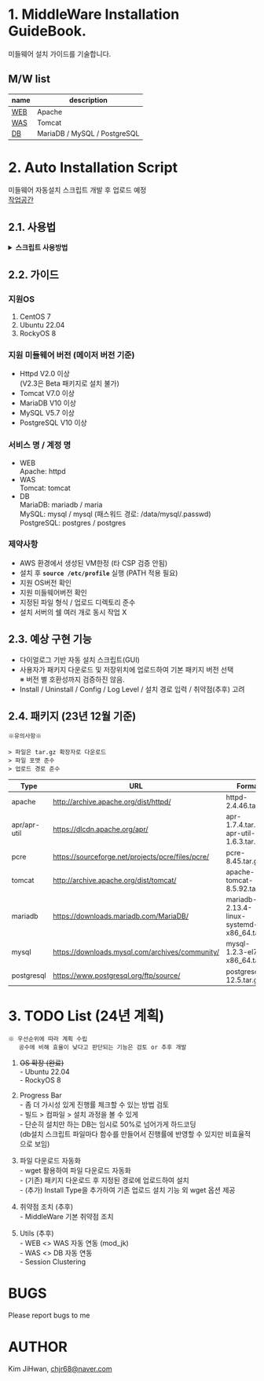 # 1. MiddleWare Installation GuideBook.
미들웨어 설치 가이드를 기술합니다.

## M/W list
|name |description |
|---|---|
|[WEB](https://github.com/chjr68/MiddleWare/tree/main/1.WEB) |Apache |
|[WAS](https://github.com/chjr68/MiddleWare/tree/master/2.WAS) |Tomcat |
|[DB](https://github.com/chjr68/MiddleWare/tree/master/3.DB) |MariaDB / MySQL / PostgreSQL |

# 2. Auto Installation Script
미들웨어 자동설치 스크립트 개발 후 업로드 예정 <br>
[작업공간](https://github.com/chjr68/MiddleWare/tree/main/Auto_Installation_MW)

## <strong>2.1. 사용법</strong> 
<details>
<summary><strong>스크립트 사용방법</strong></summary>

1. <strong>Auto_Installation_MW_V1.X.tar.gz 파일 서버에 업로드</strong> <br>
    WinSCP / FileZilla 등 프로그램 사용

2. <strong>파일 압축 해제</strong> <br>
    <img src="./ETC/images/2.file_list.png"> <br>
    \# tar xvf Auto_Installation_MW_V1.X.tar.gz

3. <strong>InstallMW 스크립트 실행</strong> <br>
    \# ./InstallMW

4. <strong>(최초 1회) 필수 라이브러리/자주 사용되는 명령어 설치</strong> <br>
    <img src="./ETC/images/4.first_execute.png"> <br>
    자주 사용되는 명령어 설치 (tcpdump, sshpass, net-tools, wget) <br>
    미들웨어 필수 라이브러리 설치 (gcc, make, expat, java, python 등)

5. <strong>메뉴 선택</strong> <br>
    <img src="./ETC/images/5.menu_list.png"> <br>
    1) Install Middleware: 미들웨어 설치 <br>
    2) Show Version: 설치된 미들웨어 버전 정보 확인 <br>
    3) Utils (추후): mod.jk 연동 등 <br>
    4) Security Setting (추후): 미들웨어 취약점 조치 <br>
    5) Uninstall: 설치된 미들웨어 삭제 <br>

6. <strong>설치 타입 선택</strong> <br>
    <img src="./ETC/images/6.install_type.png"> <br>
    1) Package: 지정된 경로에 업로드된 패키지를 사용해 설치(폐쇄망)
        <details>
        <summary><strong>※ Package 업로드 시, 지원형식에 유의</strong></summary>
        <img src="./ETC/images/6.file_format.png">
        </details>
    2) Wget: 사용자에게 버전입력을 받아 wget으로 파일 다운로드 후 자동 설치(온라인)

7. <strong>설치</strong> <br>
    <img src="./ETC/images/7.menu_install_procedure.png">

8. <strong>확인</strong> <br>
    <img src="./ETC/images/8.install_check.png">
</details>

## <strong>2.2. 가이드</strong> 
### 지원OS
1. CentOS 7 <br>
2. Ubuntu 22.04 <br>
3. RockyOS 8

### 지원 미들웨어 버전 (메이저 버전 기준) <br>
- Httpd V2.0 이상 <br>
(V2.3은 Beta 패키지로 설치 불가)
- Tomcat V7.0 이상
- MariaDB V10 이상
- MySQL V5.7 이상
- PostgreSQL V10 이상

### 서비스 명 / 계정 명
- WEB <br>
Apache: httpd
- WAS <br>
Tomcat: tomcat
- DB <br>
MariaDB: mariadb / maria <br>
MySQL: mysql / mysql (패스워드 경로: /data/mysql/.passwd) <br>
PostgreSQL: postgres / postgres

### 제약사항
- AWS 환경에서 생성된 VM한정 (타 CSP 검증 안됨)
- 설치 후 <strong>`source /etc/profile`</strong> 실행 (PATH 적용 필요)
- 지원 OS버전 확인
- 지원 미들웨어버전 확인
- 지정된 파일 형식 / 업로드 디렉토리 준수
- 설치 서버의 쉘 여러 개로 동시 작업 X

## <strong>2.3. 예상 구현 기능</strong>
- 다이얼로그 기반 자동 설치 스크립트(GUI)
- 사용자가 패키지 다운로드 및 저장위치에 업로드하여 기본 패키지 버전 선택 <br>
※ 버전 별 호환성까지 검증하진 않음.
- Install / Uninstall / Config / Log Level / 설치 경로 입력 / 취약점(추후) 고려
## <strong>2.4. 패키지  (23년 12월 기준)</strong>
    ※유의사항※

    > 파일은 tar.gz 확장자로 다운로드
    > 파일 포맷 준수
    > 업로드 경로 준수

|Type |URL |Format |Path |
|---|---|---|---|
|apache |http://archive.apache.org/dist/httpd/ |httpd-2.4.46.tar.gz |package\1.WEB |
|apr/apr-util |https://dlcdn.apache.org/apr/ |apr-1.7.4.tar.gz <br>apr-util-1.6.3.tar.gz |package\module |
|pcre |https://sourceforge.net/projects/pcre/files/pcre/ |pcre-8.45.tar.gz |package\module |
|tomcat |http://archive.apache.org/dist/tomcat/ |apache-tomcat-8.5.92.tar.gz |package\2.WAS |
|mariadb |https://downloads.mariadb.com/MariaDB/ |mariadb-2.13.4-linux-systemd-x86_64.tar.gz |package\3.DB\MariaDB |
|mysql |https://downloads.mysql.com/archives/community/ |mysql-1.2.3-el7-x86_64.tar.gz |package\3.DB\MySQL |
|postgresql |https://www.postgresql.org/ftp/source/ |postgresql-12.5.tar.gz |package\3.DB\PostgreSQL |

# <strong>3. TODO List (24년 계획)</strong>
    ※ 우선순위에 따라 계획 수립
       공수에 비해 효율이 낮다고 판단되는 기능은 검토 or 추후 개발
1. <del>OS 확장 (완료)</del> <br>
\- Ubuntu 22.04<br>
\- RockyOS 8

2. Progress Bar <br>
\- 좀 더 가시성 있게 진행률 체크할 수 있는 방법 검토 <br>
\- 빌드 > 컴파일 > 설치 과정을 볼 수 있게 <br>
\- 단순히 설치만 하는 DB는 임시로 50%로 넘어가게 하드코딩 <br>
(db설치 스크립트 파일마다 함수를 만들어서 진행률에 반영할 수 있지만 비효율적으로 보임)

3. 파일 다운로드 자동화 <br>
\- wget 활용하여 파일 다운로드 자동화 <br>
\- (기존) 패키지 다운로드 후 지정된 경로에 업로드하여 설치 <br>
\- (추가) Install Type을 추가하여 기존 업로드 설치 기능 외 wget 옵션 제공 <br>

4. 취약점 조치 (추후) <br>
\- MiddleWare 기본 취약점 조치

5. Utils (추후) <br>
\- WEB <> WAS 자동 연동 (mod_jk) <br>
\- WAS <> DB 자동 연동 <br>
\- Session Clustering

# BUGS
Please report bugs to me

# AUTHOR

Kim JiHwan, <chjr68@naver.com>

